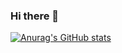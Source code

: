 ### Hi there 👋

[![Anurag's GitHub stats](https://github-readme-stats.vercel.app/api?username=hsinlun99)](https://github.com/anuraghazra/github-readme-stats)

<!--
**hsinlun99/hsinlun99** is a ✨ _special_ ✨ repository because its `README.md` (this file) appears on your GitHub profile.

Here are some ideas to get you started:

- 🔭 I’m currently working on ...
- 🌱 I’m currently learning ...
- 👯 I’m looking to collaborate on ...
- 🤔 I’m looking for help with ...
- 💬 Ask me about ...
- 📫 How to reach me: ...
- 😄 Pronouns: ...
- ⚡ Fun fact: ...
-->
